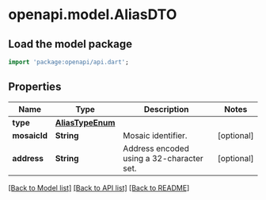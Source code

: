 # openapi.model.AliasDTO

## Load the model package
```dart
import 'package:openapi/api.dart';
```

## Properties
Name | Type | Description | Notes
------------ | ------------- | ------------- | -------------
**type** | [**AliasTypeEnum**](AliasTypeEnum.md) |  | 
**mosaicId** | **String** | Mosaic identifier. | [optional] 
**address** | **String** | Address encoded using a 32-character set. | [optional] 

[[Back to Model list]](../README.md#documentation-for-models) [[Back to API list]](../README.md#documentation-for-api-endpoints) [[Back to README]](../README.md)



